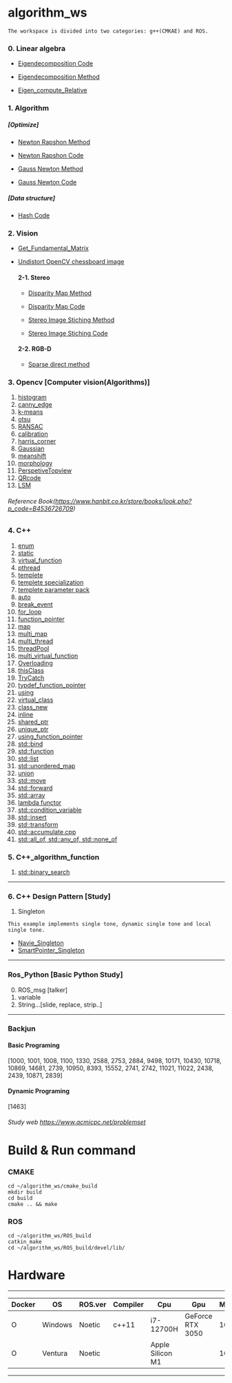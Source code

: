 # algorithm_ws
```
The workspace is divided into two categories: g++(CMKAE) and ROS.
```
### 0. Linear algebra
* [Eigendecomposition Code](https://github.com/ytam1208/algorithm_ws/blob/master/cmake_build/src/linear_algebra/eigendecomposition.cpp)
  
* [Eigendecomposition Method](https://yeonblog.tistory.com/25)

* [Eigen_compute_Relative](https://github.com/ytam1208/algorithm_ws/blob/master/cmake_build/src/linear_algebra/relative_pose.cpp)
  
### 1. Algorithm 
##### [Optimize]
* [Newton Rapshon Method](https://github.com/ytam1208/algorithm_ws/blob/master/README_dir/Newton_Rapshon_Method.md)

* [Newton Rapshon Code](https://github.com/ytam1208/algorithm_ws/blob/master/ROS_build/src/Algorithm/Algorithm_practice/src/Newton_Rapshon_Method.cpp)

* [Gauss Newton Method](https://github.com/ytam1208/algorithm_ws/blob/master/README_dir/Gauss-Newton_Method.md)

* [Gauss Newton Code](https://github.com/ytam1208/algorithm_ws/blob/master/ROS_build/src/Algorithm/Algorithm_practice/src/Gauss-Newton_Method.cpp)

##### [Data structure]
* [Hash Code](https://github.com/ytam1208/algorithm_ws/blob/master/ROS_build/src/Algorithm/Algorithm_practice/src/Hash.cpp)

### 2. Vision
* [Get_Fundamental_Matrix](https://github.com/ytam1208/algorithm_ws/blob/master/ROS_build/src/Opencv/src/Vision/Stereo/Get_fundamental.cpp)

* [Undistort OpenCV chessboard image](https://github.com/ytam1208/algorithm_ws/blob/master/ROS_build/src/Opencv/src/Vision/Calibration/undistort.cpp)
  
  #### 2-1. Stereo
  * [Disparity Map Method](https://opalescent-potato-6fd.notion.site/1-Stereo-Matching-1d3b920783f6471babbde3edcd2c70d9)
  
  * [Disparity Map Code](https://github.com/ytam1208/algorithm_ws/blob/master/ROS_build/src/Opencv/src/Vision/Stereo/Get_disparity.cpp)
  
  * [Stereo Image Stiching Method](https://opalescent-potato-6fd.notion.site/Image-Stiching-Panorama-566abf7c1049442795eb5fd55da847b0)
  
  * [Stereo Image Stiching Code](https://github.com/ytam1208/algorithm_ws/blob/master/ROS_build/src/Opencv/src/Vision/Stereo/Stiching_image.cpp)

  #### 2-2. RGB-D
  * [Sparse direct method](https://github.com/ytam1208/algorithm_ws/blob/master/ROS_build/src/Opencv/src/Vision/RGB-D/Sparse_direct_method.cpp)

### 3. __Opencv__ [Computer vision(Algorithms)]
1. [histogram](https://github.com/ytam1208/algorithm_ws/blob/master/ROS_build/src/Opencv/src/opencv_alg/histogram.cpp)
2. [canny_edge](https://github.com/ytam1208/algorithm_ws/blob/master/ROS_build/src/Opencv/src/opencv_alg/canny_edge.cpp)
3. [k-means](https://github.com/ytam1208/algorithm_ws/blob/master/ROS_build/src/Opencv/src/opencv_alg/k-means.cpp)
4. [otsu](https://github.com/ytam1208/algorithm_ws/blob/master/ROS_build/src/Opencv/src/opencv_alg/otsu.cpp)
5. [RANSAC](https://github.com/ytam1208/algorithm_ws/blob/master/ROS_build/src/Opencv/src/opencv_alg/RANSAC.cpp)
6. [calibration](https://github.com/ytam1208/algorithm_ws/blob/master/ROS_build/src/Opencv/src/opencv_alg/calibration.cpp)
7. [harris_corner](https://github.com/ytam1208/algorithm_ws/blob/master/ROS_build/src/Opencv/src/opencv_alg/harris_corner.cpp)
8. [Gaussian](https://github.com/ytam1208/algorithm_ws/blob/master/ROS_build/src/Opencv/src/opencv_alg/Gaussian.cpp)
9. [meanshift](https://github.com/ytam1208/algorithm_ws/blob/master/ROS_build/src/Opencv/src/opencv_alg/meanshift.cpp)
10. [morphology](https://github.com/ytam1208/algorithm_ws/blob/master/ROS_build/src/Opencv/src/opencv_alg/morphology.cpp)
11. [PerspetiveTopview](https://github.com/ytam1208/algorithm_ws/blob/master/ROS_build/src/Opencv/src/opencv_alg/PerspectiveTopview.cpp)
12. [QRcode](https://github.com/ytam1208/algorithm_ws/blob/master/ROS_build/src/Opencv/src/opencv_alg/QRcode.cpp)
13. [LSM](https://github.com/ytam1208/algorithm_ws/blob/master/ROS_build/src/Opencv/src/opencv_alg/Linear-LSM.cpp)
###### Reference Book(https://www.hanbit.co.kr/store/books/look.php?p_code=B4536726709)

### 4. **C++**
1. [enum](https://github.com/ytam1208/algorithm_ws/blob/master/ROS_build/src/Practice/C_function/src/enum.cpp)
2. [static](https://github.com/ytam1208/algorithm_ws/blob/master/ROS_build/src/Practice/C_function/src/static.cpp)
3. [virtual_function](https://github.com/ytam1208/algorithm_ws/blob/master/ROS_build/src/Practice/C_function/src/virtual_function.cpp)
4. [pthread](https://github.com/ytam1208/algorithm_ws/blob/master/ROS_build/src/Practice/C_function/src/thread_ex.cpp)
5. [templete](https://github.com/ytam1208/algorithm_ws/blob/master/ROS_build/src/Practice/C_function/src/templete.cpp)
6. [templete specialization](https://github.com/ytam1208/algorithm_ws/blob/master/ROS_build/src/Practice/C_function/src/templete_specialization.cpp)
7. [templete parameter pack](https://github.com/ytam1208/algorithm_ws/blob/master/ROS_build/src/Practice/C_function/src/templete_parameter_pack.cpp)
8. [auto](https://github.com/ytam1208/algorithm_ws/blob/master/ROS_build/src/Practice/C_function/src/auto.cpp)
9. [break_event](https://github.com/ytam1208/algorithm_ws/blob/master/ROS_build/src/Practice/C_function/src/break_event.cpp)
10. [for_loop](https://github.com/ytam1208/algorithm_ws/blob/master/ROS_build/src/Practice/C_function/src/for_loop.cpp)
11. [function_pointer](https://github.com/ytam1208/algorithm_ws/blob/master/ROS_build/src/Practice/C_function/src/function_pointer.cpp)
12. [map](https://github.com/ytam1208/algorithm_ws/blob/master/ROS_build/src/Practice/C_function/src/map.cpp)
13. [multi_map](https://github.com/ytam1208/algorithm_ws/blob/master/ROS_build/src/Practice/C_function/src/multi_map.cpp)
14. [multi_thread](https://github.com/ytam1208/algorithm_ws/blob/master/ROS_build/src/Practice/C_function/src/multi_thread.cpp)
15. [threadPool](https://github.com/ytam1208/algorithm_ws/blob/master/ROS_build/src/Practice/C_function/src/threadpool.cpp)
16. [multi_virtual_function](https://github.com/ytam1208/algorithm_ws/blob/master/ROS_build/src/Practice/C_function/src/multi_virtual_function.cpp)
17. [Overloading](https://github.com/ytam1208/algorithm_ws/blob/master/ROS_build/src/Practice/C_function/src/Overloading.cpp)
18. [thisClass](https://github.com/ytam1208/algorithm_ws/blob/master/ROS_build/src/Practice/C_function/src/thisClass.cpp)
19. [TryCatch](https://github.com/ytam1208/algorithm_ws/blob/master/ROS_build/src/Practice/C_function/src/TryCatch.cpp)
20. [typdef_function_pointer](https://github.com/ytam1208/algorithm_ws/blob/master/ROS_build/src/Practice/C_function/src/typedef_pointer.cpp)
21. [using](https://github.com/ytam1208/algorithm_ws/blob/master/ROS_build/src/Practice/C_function/src/using.cpp)
22. [virtual_class](https://github.com/ytam1208/algorithm_ws/blob/master/cmake_build/src/virtual_class.cpp)
23. [class_new](https://github.com/ytam1208/algorithm_ws/blob/master/cmake_build/src/class_new.cpp)
24. [inline](https://github.com/ytam1208/algorithm_ws/blob/master/cmake_build/src/inline.cpp)
25. [shared_ptr](https://github.com/ytam1208/algorithm_ws/blob/master/cmake_build/src/shared_ptr.cpp)
26. [unique_ptr](https://github.com/ytam1208/algorithm_ws/blob/master/cmake_build/src/unique_ptr.cpp)
27. [using_function_pointer](https://github.com/ytam1208/algorithm_ws/blob/master/cmake_build/src/using_function_pointer.cpp)
28. [std::bind](https://github.com/ytam1208/algorithm_ws/blob/master/cmake_build/src/bind.cpp)
29. [std::function](https://github.com/ytam1208/algorithm_ws/blob/master/cmake_build/src/function.cpp)
30. [std::list](https://github.com/ytam1208/algorithm_ws/blob/master/cmake_build/src/list.cpp)
31. [std::unordered_map](https://github.com/ytam1208/algorithm_ws/blob/master/cmake_build/src/unordered_map.cpp)
32. [union](https://github.com/ytam1208/algorithm_ws/blob/master/cmake_build/src/union.cpp)
33. [std::move](https://github.com/ytam1208/algorithm_ws/blob/master/cmake_build/src/move.cpp)
34. [std::forward](https://github.com/ytam1208/algorithm_ws/blob/master/cmake_build/src/forward.cpp)
35. [std::array](https://github.com/ytam1208/algorithm_ws/blob/master/cmake_build/src/array.cpp)
36. [lambda functor](https://github.com/ytam1208/algorithm_ws/blob/master/cmake_build/src/lambda.cpp)
37. [std::condition_variable](https://github.com/ytam1208/algorithm_ws/blob/master/cmake_build/src/Multi_thread/condition_variable.cpp)
38. [std::insert](https://github.com/ytam1208/algorithm_ws/blob/master/ROS_build/src/Practice/C_function/src/Modern_Cplusplus/insert.cpp)
39. [std::transform](https://github.com/ytam1208/algorithm_ws/blob/master/ROS_build/src/Practice/C_function/src/Modern_Cplusplus/transform.cpp)
40. [std::accumulate.cpp](https://github.com/ytam1208/algorithm_ws/blob/master/ROS_build/src/Practice/C_function/src/Modern_Cplusplus/accumulate.cpp)
41. [std::all_of, std::any_of, std::none_of](https://github.com/ytam1208/algorithm_ws/blob/master/ROS_build/src/Practice/C_function/src/Modern_Cplusplus/of.cpp)
    
### 5. **C++_algorithm_function**
1. [std::binary_search](https://github.com/ytam1208/algorithm_ws/blob/master/cmake_build/src/binary_search.cpp)
---
### 6. **C++ Design Pattern** [Study]
1. Singleton
```
This example implements single tone, dynamic single tone and local single tone.
```
  * [Navie_Singleton](https://github.com/ytam1208/algorithm_ws/blob/master/cmake_build/src/Morden_Design/Naive_Singleton.cpp)
  * [SmartPointer_Singleton](https://github.com/ytam1208/algorithm_ws/blob/master/cmake_build/src/Morden_Design/Smart_Singleton.cpp)
  
---
### Ros_Python [Basic Python Study]
0. ROS_msg [talker]
1. variable
2. String...[slide, replace, strip..]

---
### Backjun
#### Basic Programing 
[1000, 1001, 1008, 1100, 1330, 2588, 2753, 2884, 9498, 10171, 10430, 10718, 10869, 14681, 2739, 10950, 8393, 15552, 2741, 2742, 11021, 11022, 2438, 2439, 10871, 2839]
#### Dynamic Programing 
[1463]
###### Study web https://www.acmicpc.net/problemset

# Build & Run command
### CMAKE
```
cd ~/algorithm_ws/cmake_build
mkdir build
cd build
cmake .. && make
```
### ROS
```
cd ~/algorithm_ws/ROS_build
catkin_make
cd ~/algorithm_ws/ROS_build/devel/lib/
```

# Hardware 
---
|Docker|OS|ROS.ver|Compiler|Cpu|Gpu|Memory|Device|
|------|------|---|---|---|---|---|---|
|O|Windows|Noetic|c++11|i7-12700H|GeForce RTX 3050|16G|Dell-XPS|
|O|Ventura|Noetic||Apple Silicon M1||16G|2021MAC-Pro 14|
---

